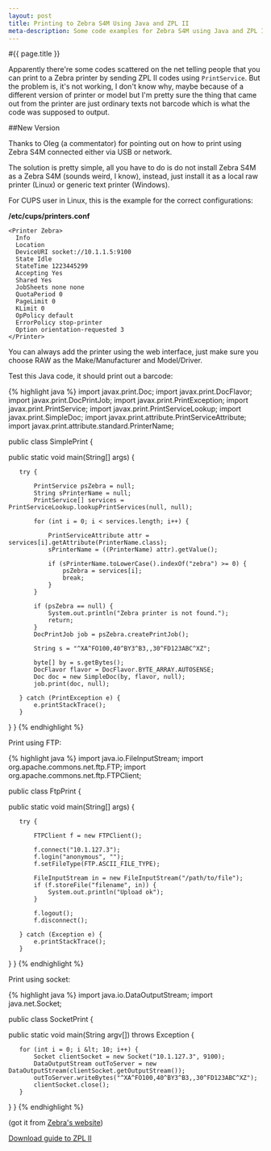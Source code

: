 ```yaml
---
layout: post
title: Printing to Zebra S4M Using Java and ZPL II
meta-description: Some code examples for Zebra S4M using Java and ZPL II
---
```


#{{ page.title }}

Apparently there're some codes scattered on the net telling people that you can print to a Zebra printer by sending ZPL II codes using `PrintService`. But the problem is, it's not working, I don't know why, maybe because of a different version of printer or model but I'm pretty sure the thing that came out from the printer are just ordinary texts not barcode which is what the code was supposed to output.

##New Version

Thanks to Oleg (a commentator) for pointing out on how to print using Zebra S4M connected either via USB or network.

The solution is pretty simple, all you have to do is do not install Zebra S4M as a Zebra S4M (sounds weird, I know), instead, just install it as a local raw printer (Linux) or generic text printer (Windows).

For CUPS user in Linux, this is the example for the correct configurations:

**/etc/cups/printers.conf**

	<Printer Zebra>
	  Info
	  Location
	  DeviceURI socket://10.1.1.5:9100
	  State Idle
	  StateTime 1223445299
	  Accepting Yes
	  Shared Yes
	  JobSheets none none
	  QuotaPeriod 0
	  PageLimit 0
	  KLimit 0
	  OpPolicy default
	  ErrorPolicy stop-printer
	  Option orientation-requested 3
	</Printer>


You can always add the printer using the web interface, just make sure you choose RAW as the Make/Manufacturer and Model/Driver.

Test this Java code, it should print out a barcode:

{% highlight java %}
import javax.print.Doc;
import javax.print.DocFlavor;
import javax.print.DocPrintJob;
import javax.print.PrintException;
import javax.print.PrintService;
import javax.print.PrintServiceLookup;
import javax.print.SimpleDoc;
import javax.print.attribute.PrintServiceAttribute;
import javax.print.attribute.standard.PrinterName;

public class SimplePrint {

   public static void main(String[] args) {
       
       try {
           
           PrintService psZebra = null;
           String sPrinterName = null;
           PrintService[] services = PrintServiceLookup.lookupPrintServices(null, null);
           
           for (int i = 0; i < services.length; i++) {
               
               PrintServiceAttribute attr = services[i].getAttribute(PrinterName.class);
               sPrinterName = ((PrinterName) attr).getValue();
               
               if (sPrinterName.toLowerCase().indexOf("zebra") >= 0) {
                   psZebra = services[i];
                   break;
               }
           }
           
           if (psZebra == null) {
               System.out.println("Zebra printer is not found.");
               return;
           }
           DocPrintJob job = psZebra.createPrintJob();

           String s = "^XA^FO100,40^BY3^B3,,30^FD123ABC^XZ";

           byte[] by = s.getBytes();
           DocFlavor flavor = DocFlavor.BYTE_ARRAY.AUTOSENSE;
           Doc doc = new SimpleDoc(by, flavor, null);
           job.print(doc, null);
           
       } catch (PrintException e) {
           e.printStackTrace();
       }      
   }
}
{% endhighlight %}


Print using FTP:

{% highlight java %}
import java.io.FileInputStream;
import org.apache.commons.net.ftp.FTP;
import org.apache.commons.net.ftp.FTPClient;

public class FtpPrint {

   public static void main(String[] args) {

       try {

           FTPClient f = new FTPClient();            

           f.connect("10.1.127.3");
           f.login("anonymous", "");
           f.setFileType(FTP.ASCII_FILE_TYPE);                            

           FileInputStream in = new FileInputStream("/path/to/file");
           if (f.storeFile("filename", in)) {
               System.out.println("Upload ok");
           }                

           f.logout();
           f.disconnect();

       } catch (Exception e) {
           e.printStackTrace();
       }
   }
}
{% endhighlight %}

Print using socket:

{% highlight java %}
import java.io.DataOutputStream;
import java.net.Socket;

public class SocketPrint {

   public static void main(String argv[]) throws Exception {

       for (int i = 0; i &lt; 10; i++) {
           Socket clientSocket = new Socket("10.1.127.3", 9100);
           DataOutputStream outToServer = new DataOutputStream(clientSocket.getOutputStream());
           outToServer.writeBytes("^XA^FO100,40^BY3^B3,,30^FD123ABC^XZ");
           clientSocket.close();
       }
   }
}
{% endhighlight %}

(got it from [Zebra's website](https://support.zebra.com))

[Download guide to ZPL II](http://www.zebra.com/id/zebra/na/en/index/products/printers/industrial_commercial/s4m.4.tabs.html)
